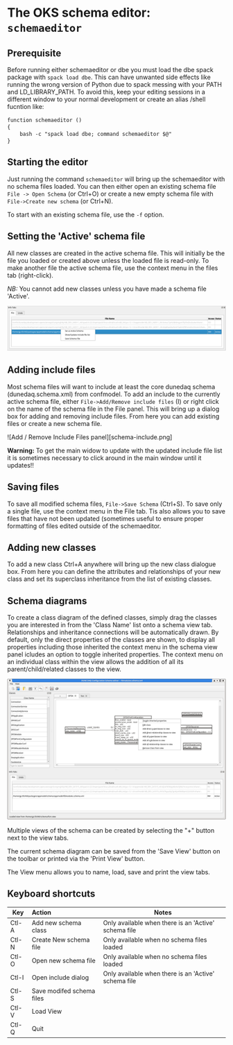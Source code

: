 # The OKS schema editor: `schemaeditor`

## Prerequisite

 Before running either schemaeditor or dbe you must load the dbe spack
package with `spack load dbe`. This can have unwanted side effects
like running the wrong version of Python due to spack messing with
your PATH and LD_LIBRARY_PATH. To avoid this, keep your editing
sessions in a different window to your normal development or create an
alias /shell fucntion like:

```
function schemaeditor () 
{ 
    bash -c "spack load dbe; command schemaeditor $@"
}

```


## Starting the editor

 Just running the command `schemaeditor` will bring up the
schemaeditor with no schema files loaded. You can then either open an
existing schema file `File -> Open Schema` (or Ctrl+O) or create a
new empty schema file with `File->Create new schema` (or Ctrl+N).

To start with an existing schema file, use the `-f` option.

## Setting the 'Active' schema file

 All new classes are created in the active schema file. This will
initially be the file you loaded or created above unless the loaded
file is read-only. To make another file the active schema file, use
the context menu in the files tab (right-click).

_NB:_ You cannot add new classes unless you have made a schema file
'Active'.

![Files tab context menu](schema-file-tab-menu.png)

## Adding include files

 Most schema files will want to include at least the core dunedaq
schema (dunedaq.schema.xml) from confmodel. To add an include to the
currently active schema file, either `File->Add/Remove include files`
(<Ctl>I) or right click on the name of the schema file in the File
panel. This will bring up a dialog box for adding and removing include
files. From here you can add existing files or create a new schema
file.

![Add / Remove Include Files panel][schema-include.png]

<!--
 You can also see a list of files which are currently included by the
current schema file and remove any that are not needed.
 -->

__Warning:__ To get the main widow to update with the updated include
file list it is sometimes necessary to click around in the main window
until it updates!!

## Saving files

 To save all modified schema files, `File->Save Schema` (Ctrl+S). To
save only a single file, use the context menu in the File tab. Tis
also allows you to save files that have not been updated (sometimes
useful to ensure proper formatting of files edited outside of the
schemaeditor.


## Adding new classes

 To add a new class Ctrl+A anywhere will bring up the new class
dialogue box. From here you can define the attributes and
relationships of your new class and set its superclass inheritance
from the list of existing classes.

## Schema diagrams

 To create a class diagram of the defined classes, simply drag the
classes you are interested in from the 'Class Name' list onto a schema 
view tab. Relationships and inheritance connections will be
automatically drawn. By default, only the direct properties of the
classes are shown, to display all properties including those inherited
the context menu in the schema view panel icludes an option to toggle
inherited properties. The context menu on an individual class within
the view allows the addition of all its parent/child/related classes to
the view.

![view object context menu](schema-view-object-menu.png)

Multiple views of the schema can be created by selecting the
"+" button next to the view tabs.

The current schema diagram can be saved from the 'Save View' button on the
toolbar or printed via the 'Print View' button. 

The View menu allows you to name, load, save and print the view tabs.


## Keyboard shortcuts

| Key   | Action | Notes |
|-------|:-------|-------|
| Ctl-A | Add new schema class | Only available when there is an 'Active' schema file|
| Ctl-N | Create New schema file | Only available when no schema files loaded|
| Ctl-O | Open new schema file  | Only available when no schema files loaded|
| Ctl-I | Open include dialog  | Only available when there is an 'Active' schema file|
| Ctl-S | Save modifed schema files  ||
| Ctl-V | Load View ||
| Ctl-Q |  Quit  ||
